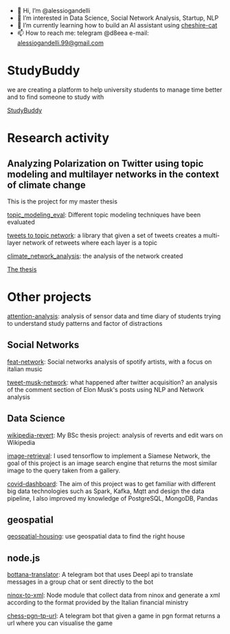 - 👋 Hi, I’m @alessiogandelli
- 👀 I’m interested in Data Science, Social Network Analysis, Startup, NLP
- 🌱 I’m currently learning how to build an AI assistant using [cheshire-cat](https://github.com/cheshire-cat-ai/core)
- 📫 How to reach me: telegram @d8eea e-mail: alessiogandelli.99@gmail.com


# StudyBuddy
we are creating a platform to help university students to manage time better and to find someone to study with

[StudyBuddy](https://studybuddy.it)

# Research activity 

## Analyzing Polarization on Twitter using topic modeling and multilayer networks in the context of climate change 
This is the project for my master thesis

[topic_modeling_eval](https://github.com/alessiogandelli/topic-modeling-eval): Different topic modeling techniques have been evaluated 

[tweets to topic network](https://github.com/alessiogandelli/tweets-to-topic-network): a library that given a set of tweets creates a multi-layer network of retweets where each layer is a topic 

[climate_network_analysis](https://github.com/alessiogandelli/climate-network-analysis): the analysis of the network created 

[The thesis](https://github.com/alessiogandelli/master-thesis/blob/main/AlessioGandelliThesisFinal.pdf)









# Other projects

[attention-analysis](https://github.com/alessiogandelli/attention-analysis): analysis of sensor data and time diary of students trying to understand study patterns and factor of distractions


## Social Networks

[feat-network](https://github.com/alessiogandelli/feat-network): Social networks analysis of spotify artists, with a focus on italian music

[tweet-musk-network](https://github.com/alessiogandelli/tweet-musk-network): what happened after twitter acquisition? an analysis of the comment section of Elon Musk's posts using NLP and Network analysis


## Data Science  
[wikipedia-revert](https://github.com/WikiCommunityHealth/wikimedia-revert): My BSc thesis project: analysis of reverts and edit wars on Wikipedia 

[image-retrieval](https://github.com/alessiogandelli/machine-learning-unitn): I used tensorflow to implement a Siamese Network, the goal of this project is an image search engine that returns the most similar image to the query taken from a gallery.

[covid-dashboard](https://github.com/alessiogandelli/covid-dashboard-unitn): The aim of this project was to get familiar with different big data technologies such as Spark, Kafka, Mqtt and design the data pipeline, I also improved my knowledge of PostgreSQL, MongoDB, Pandas



## geospatial 
[geospatial-housing](https://github.com/alessiogandelli/geospatial-uppsala-housing): use geospatial data to find the right house 


## node.js
[bottana-translator](https://github.com/alessiogandelli/bottana): A telegram bot that uses Deepl api to translate messages in a group chat or sent directly to the bot  

[ninox-to-xml](https://github.com/alessiogandelli/create-xml-module): Node module that collect data from ninox and generate a xml according to the format provided by the Italian financial ministry 

[chess-pgn-tp-url](https://github.com/alessiogandelli/import-chess-game-bot): A telegram bot that given a game in pgn format returns a url where you can visualise the game 

<!---
alessiogandelli/alessiogandelli is a ✨ special ✨ repository because its `README.md` (this file) appears on your GitHub profile.
You can click the Preview link to take a look at your changes.
--->
